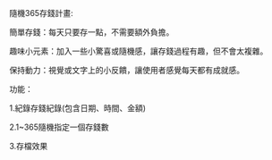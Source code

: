 隨機365存錢計畫:

簡單存錢：每天只要存一點，不需要額外負擔。

趣味小元素：加入一些小驚喜或隨機感，讓存錢過程有趣，但不會太複雜。

保持動力：視覺或文字上的小反饋，讓使用者感覺每天都有成就感。

功能：

1.紀錄存錢紀錄(包含日期、時間、金額)

2.1~365隨機指定一個存錢數

3.存檔效果
